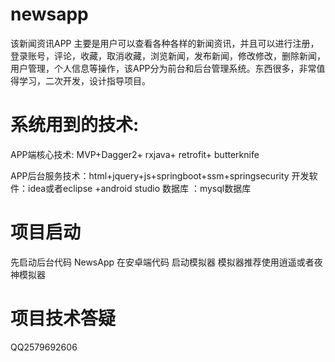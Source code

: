 # newsapp

该新闻资讯APP 主要是用户可以查看各种各样的新闻资讯，并且可以进行注册，登录账号，评论，收藏，取消收藏，浏览新闻，发布新闻，修改修改，删除新闻，用户管理，个人信息等操作，该APP分为前台和后台管理系统。东西很多，非常值得学习，二次开发，设计指导项目。

# 系统用到的技术: 
APP端核心技术: MVP+Dagger2+ rxjava+ retrofit+ butterknife

APP后台服务技术：html+jquery+js+springboot+ssm+springsecurity
开发软件：idea或者eclipse +android studio
数据库 ：mysql数据库

# 项目启动

先启动后台代码 NewsApp
在安卓端代码  启动模拟器 模拟器推荐使用逍遥或者夜神模拟器

# 项目技术答疑
  QQ2579692606

